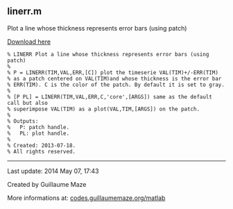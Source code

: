 ## linerr.m ##
Plot a line whose thickness represents error bars (using patch)

[Download here](http://guillaumemaze.googlecode.com/svn/trunk/matlab/codes/graphicxPlots/linerr.m)

```
% LINERR Plot a line whose thickness represents error bars (using patch)
%
% P = LINERR(TIM,VAL,ERR,[C]) plot the timeserie VAL(TIM)+/-ERR(TIM) 
% as a patch centered on VAL(TIM)and whose thickness is the error bar 
% ERR(TIM). C is the color of the patch. By default it is set to gray.
% 
% [P PL] = LINERR(TIM,VAL,ERR,C,'core',[ARGS]) same as the default call but also 
% superimpose VAL(TIM) as a plot(VAL,TIM,[ARGS]) on the patch.
%
% Outputs:
% 	P: patch handle.
% 	PL: plot handle.
%
% Created: 2013-07-18.
% All rights reserved.
```

---

Last update: 2014 May 07, 17:43

Created by Guillaume Maze

More informations at: [codes.guillaumemaze.org/matlab](http://codes.guillaumemaze.org/matlab)